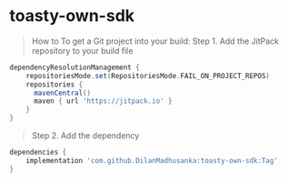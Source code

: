 # toasty-own-sdk

>How to
To get a Git project into your build:
Step 1. Add the JitPack repository to your build file

```gradle
dependencyResolutionManagement {
    repositoriesMode.set(RepositoriesMode.FAIL_ON_PROJECT_REPOS)
    repositories {
      mavenCentral()
      maven { url 'https://jitpack.io' }
    }
}
```

>Step 2. Add the dependency

```gradle
dependencies {
    implementation 'com.github.DilanMadhusanka:toasty-own-sdk:Tag'
}
```
